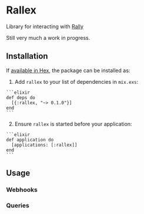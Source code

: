 # Rallex

Library for interacting with [Rally](https://www.rallydev.com/)

Still very much a work in progress.

## Installation

If [available in Hex](https://hex.pm/docs/publish), the package can be installed as:

  1. Add `rallex` to your list of dependencies in `mix.exs`:

    ```elixir
    def deps do
      [{:rallex, "~> 0.1.0"}]
    end
    ```

  2. Ensure `rallex` is started before your application:

    ```elixir
    def application do
      [applications: [:rallex]]
    end
    ```

## Usage

### Webhooks


### Queries


